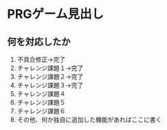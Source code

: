 # PRGゲーム見出し
## 何を対応したか

1. 不具合修正->完了
1. チャレンジ課題１->完了
1. チャレンジ課題２->完了
1. チャレンジ課題３->完了
1. チャレンジ課題４
1. チャレンジ課題５
1. チャレンジ課題６
1. その他、何か独自に追加した機能があればここに書く
